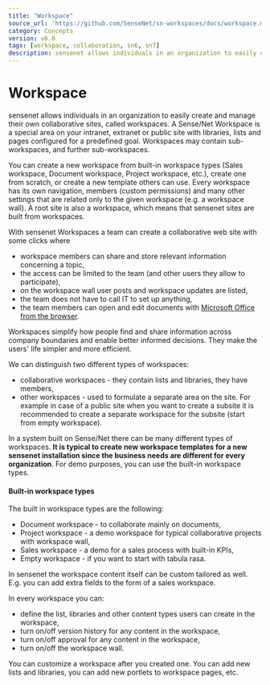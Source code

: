 ```yaml
---
title: "Workspace"
source_url: 'https://github.com/SenseNet/sn-workspaces/docs/workspace.md'
category: Concepts
version: v6.0
tags: [workspace, collaboration, sn6, sn7]
description: sensenet allows individuals in an organization to easily create and manage their own collaborative sites, called workspaces.
---
```


# Workspace

sensenet allows individuals in an organization to easily create and manage their own collaborative sites, called workspaces. A Sense/Net Workspace is a special area on your intranet, extranet or public site with libraries, lists and pages configured for a predefined goal. Workspaces may contain sub-workspaces, and further sub-workspaces.

You can create a new workspace from built-in workspace types (Sales workspace, Document workspace, Project workspace, etc.), create one from scratch, or create a new template others can use. Every workspace has its own navigation, members (custom permissions) and many other settings that are related only to the given workspace (e.g. a workspace wall). A root site is also a workspace, which means that sensenet sites are built from workspaces.

With sensenet Workspaces a team can create a collaborative web site with some clicks where

- workspace members can share and store relevant information concerning a topic,
- the access can be limited to the team (and other users they allow to participate),
- on the workspace wall user posts and workspace updates are listed,
- the team does not have to call IT to set up anything,
- the team members can open and edit documents with [Microsoft Office from the browser](/docs/managing-documents-from-microsoft-office).

Workspaces simplify how people find and share information across company boundaries and enable better informed decisions. They make the users' life simpler and more efficient.

We can distinguish two different types of workspaces:

- collaborative workspaces - they contain lists and libraries, they have members,
- other workspaces - used to formulate a separate area on the site. For example in case of a public site when you want to create a subsite it is recommended to create a separate workspace for the subsite (start from empty workspace).

In a system built on Sense/Net there can be many different types of workspaces. **It is typical to create new workspace templates for a new sensenet installation since the business needs are different for every organization**. For demo purposes, you can use the built-in workspace types.

#### Built-in workspace types

The built in workspace types are the following:
- Document workspace - to collaborate mainly on documents,
- Project workspace - a demo workspace for typical collaborative projects with workspace wall,
- Sales workspace - a demo for a sales process with built-in KPIs,
- Empty workspace - if you want to start with tabula rasa.

In sensenet the workspace content itself can be custom tailored as well. E.g. you can add extra fields to the form of a sales workspace.

In every workspace you can:

- define the list, libraries and other content types users can create in the workspace,
- turn on/off version history for any content in the workspace,
- turn on/off approval for any content in the workspace,
- turn on/off the workspace wall.

You can customize a workspace after you created one. You can add new lists and libraries, you can add new portlets to workspace pages, etc.